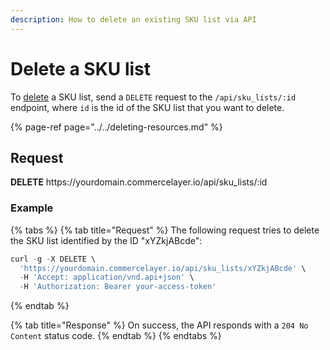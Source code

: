 ```yaml
---
description: How to delete an existing SKU list via API
---
```


# Delete a SKU list

To <a href="https://docs.commercelayer.io/developers/deleting-resources" target="_blank">delete</a> a SKU list, send a `DELETE` request to the `/api/sku_lists/:id` endpoint, where `id` is the id of the SKU list that you want to delete.

{% page-ref page="../../deleting-resources.md" %}

## Request

**DELETE** https://<i></i>yourdomain.commercelayer.io/api/sku_lists/:id

### Example

{% tabs %}
{% tab title="Request" %}
The following request tries to delete the SKU list identified by the ID "xYZkjABcde":

```javascript
curl -g -X DELETE \
  'https://yourdomain.commercelayer.io/api/sku_lists/xYZkjABcde' \
  -H 'Accept: application/vnd.api+json' \
  -H 'Authorization: Bearer your-access-token'
```
{% endtab %}

{% tab title="Response" %}
On success, the API responds with a `204 No Content` status code.
{% endtab %}
{% endtabs %}

